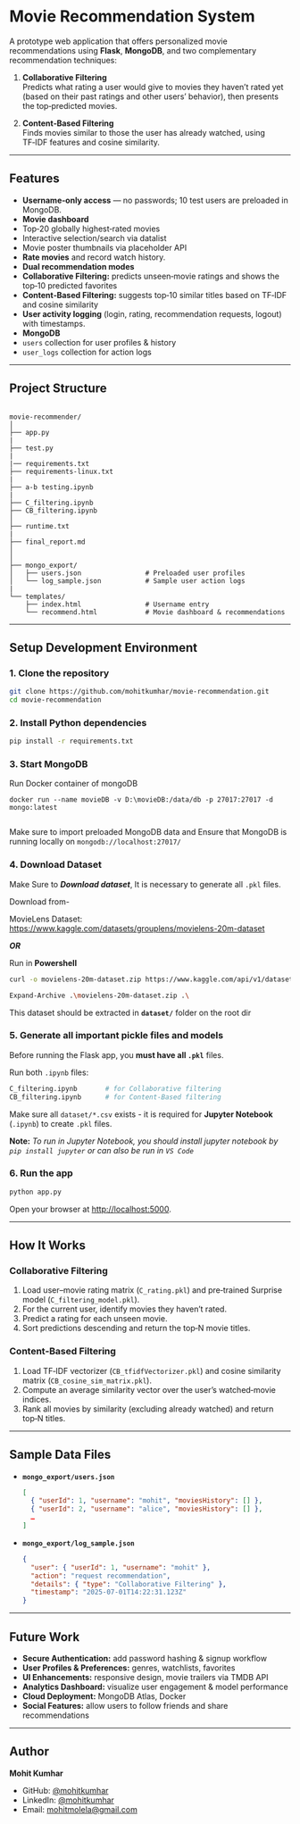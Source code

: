 #  Movie Recommendation System

A prototype web application that offers personalized movie recommendations using **Flask**, **MongoDB**, and two complementary recommendation techniques:

1. **Collaborative Filtering**  
   Predicts what rating a user would give to movies they haven’t rated yet (based on their past ratings and other users’ behavior), then presents the top‑predicted movies.

2. **Content‑Based Filtering**  
   Finds movies similar to those the user has already watched, using TF‑IDF features and cosine similarity.

---

##  Features

-  **Username‑only access** — no passwords; 10 test users are preloaded in MongoDB.
-  **Movie dashboard**  
  - Top‑20 globally highest‑rated movies  
  - Interactive selection/search via datalist  
  - Movie poster thumbnails via placeholder API
-  **Rate movies** and record watch history.
-  **Dual recommendation modes**  
  - **Collaborative Filtering:** predicts unseen‑movie ratings and shows the top‑10 predicted favorites  
  - **Content‑Based Filtering:** suggests top‑10 similar titles based on TF‑IDF and cosine similarity
-  **User activity logging** (login, rating, recommendation requests, logout) with timestamps.
-  **MongoDB**  
  - `users` collection for user profiles & history  
  - `user_logs` collection for action logs

---

##  Project Structure

```

movie-recommender/
│
├── app.py
|
├── test.py
|
|── requirements.txt
├── requirements-linux.txt
|
├── a-b testing.ipynb
|
├── C_filtering.ipynb
├── CB_filtering.ipynb
│
├── runtime.txt
|
├── final_report.md
│
│
├── mongo_export/
│   ├── users.json                # Preloaded user profiles
│   └── log_sample.json           # Sample user action logs
|
└── templates/
    ├── index.html                # Username entry
    └── recommend.html            # Movie dashboard & recommendations

````

---

##  Setup Development Environment

### 1. Clone the repository
```bash
git clone https://github.com/mohitkumhar/movie-recommendation.git
cd movie-recommendation
```

### 2. Install Python dependencies

```bash
pip install -r requirements.txt
```

### 3. Start MongoDB

Run Docker container of mongoDB
```
docker run --name movieDB -v D:\movieDB:/data/db -p 27017:27017 -d mongo:latest


```
Make sure to import preloaded MongoDB data and Ensure that MongoDB is running locally on `mongodb://localhost:27017/`

### 4. Download Dataset

Make Sure to ***Download dataset***, 
It is necessary to generate all `.pkl` files.

Download from-

MovieLens Dataset: https://www.kaggle.com/datasets/grouplens/movielens-20m-dataset

***OR***

Run in **Powershell**
```bash
curl -o movielens-20m-dataset.zip https://www.kaggle.com/api/v1/datasets/download/grouplens/movielens-20m-dataset

Expand-Archive .\movielens-20m-dataset.zip .\
```
This dataset should be extracted in **`dataset/`** folder on the root dir

### 5. Generate all important pickle files and models

Before running the Flask app, you **must have all `.pkl`** files.

Run both `.ipynb` files:

```bash
C_filtering.ipynb       # for Collaborative filtering
CB_filtering.ipynb      # for Content-Based filtering
```

Make sure all `dataset/*.csv` exists - it is required for **Jupyter Notebook** (`.ipynb`) to create `.pkl` files.

**Note:** <i>To run in Jupyter Notebook, you should install jupyter notebook by `pip install jupyter` or can also be run in `VS Code`</i>

### 6. Run the app

```bash
python app.py
```
Open your browser at [http://localhost:5000](http://localhost:5000).

---

## How It Works

### Collaborative Filtering

1. Load user–movie rating matrix (`C_rating.pkl`) and pre‑trained Surprise model (`C_filtering_model.pkl`).
2. For the current user, identify movies they haven’t rated.
3. Predict a rating for each unseen movie.
4. Sort predictions descending and return the top‑N movie titles.

### Content‑Based Filtering

1. Load TF‑IDF vectorizer (`CB_tfidfVectorizer.pkl`) and cosine similarity matrix (`CB_cosine_sim_matrix.pkl`).
2. Compute an average similarity vector over the user’s watched‑movie indices.
3. Rank all movies by similarity (excluding already watched) and return top‑N titles.

---

## Sample Data Files

* **`mongo_export/users.json`**

  ```json
  [
    { "userId": 1, "username": "mohit", "moviesHistory": [] },
    { "userId": 2, "username": "alice", "moviesHistory": [] },
    …
  ]
  ```

* **`mongo_export/log_sample.json`**

  ```json
  {
    "user": { "userId": 1, "username": "mohit" },
    "action": "request recommendation",
    "details": { "type": "Collaborative Filtering" },
    "timestamp": "2025-07-01T14:22:31.123Z"
  }
  ```

---

## Future Work

* **Secure Authentication:** add password hashing & signup workflow
* **User Profiles & Preferences:** genres, watchlists, favorites
* **UI Enhancements:** responsive design, movie trailers via TMDB API
* **Analytics Dashboard:** visualize user engagement & model performance
* **Cloud Deployment:** MongoDB Atlas, Docker
* **Social Features:** allow users to follow friends and share recommendations

---

## Author

**Mohit Kumhar**

* GitHub: [@mohitkumhar](https://github.com/mohitkumhar)
* LinkedIn: [@mohitkumhar](https://linkedin.com/in/mohitkumhar)
* Email: [mohitmolela@gmail.com](mailto:mohitmolela@gmail.com)
